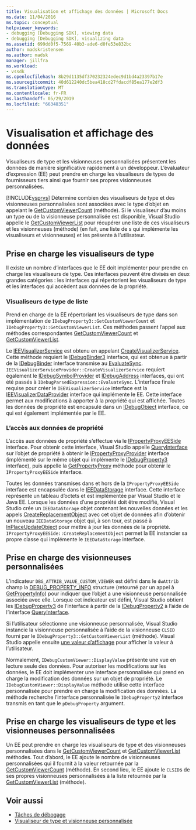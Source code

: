```yaml
---
title: Visualisation et affichage des données | Microsoft Docs
ms.date: 11/04/2016
ms.topic: conceptual
helpviewer_keywords:
- debugging [Debugging SDK], viewing data
- debugging [Debugging SDK], visualizing data
ms.assetid: 699dd0f5-7569-40b3-ade6-d0fe53e832bc
author: madskristensen
ms.author: madsk
manager: jillfra
ms.workload:
- vssdk
ms.openlocfilehash: 8b29d1135df370232324edec9d1bd4a23397b17e
ms.sourcegitcommit: 40d612240dc5bea418cd27fdacdf85ea177e2df3
ms.translationtype: MT
ms.contentlocale: fr-FR
ms.lasthandoff: 05/29/2019
ms.locfileid: "66348351"
---
```

# <a name="visualizing-and-viewing-data"></a>Visualisation et affichage des données
Visualiseurs de type et les visionneuses personnalisées présentent les données de manière significative rapidement à un développeur. L’évaluateur d’expression (EE) peut prendre en charge les visualiseurs de types de fournisseurs tiers ainsi que fournir ses propres visionneuses personnalisées.

 [!INCLUDE[vsprvs](../../code-quality/includes/vsprvs_md.md)] Détermine combien des visualiseurs de type et des visionneuses personnalisées sont associées avec le type d’objet en appelant le [GetCustomViewerCount](../../extensibility/debugger/reference/idebugproperty3-getcustomviewercount.md) (méthode). Si le visualiseur d’au moins un type ou de la visionneuse personnalisée est disponible, Visual Studio appelle le [GetCustomViewerList](../../extensibility/debugger/reference/idebugproperty3-getcustomviewerlist.md) pour récupérer une liste de ces visualiseurs et les visionneuses (méthode) (en fait, une liste de s qui implémente les visualiseurs et visionneuses) et les présente à l’utilisateur.

## <a name="supporting-type-visualizers"></a>Prise en charge les visualiseurs de type
 Il existe un nombre d’interfaces que le EE doit implémenter pour prendre en charge les visualiseurs de type. Ces interfaces peuvent être divisés en deux grandes catégories : les interfaces qui répertorient les visualiseurs de type et les interfaces qui accèdent aux données de la propriété.

### <a name="listing-type-visualizers"></a>Visualiseurs de type de liste
 Prend en charge de la EE répertoriant les visualiseurs de type dans son implémentation de `IDebugProperty3::GetCustomViewerCount` et `IDebugProperty3::GetCustomViewerList`. Ces méthodes passent l’appel aux méthodes correspondantes [GetCustomViewerCount](../../extensibility/debugger/reference/ieevisualizerservice-getcustomviewercount.md) et [GetCustomViewerList](../../extensibility/debugger/reference/ieevisualizerservice-getcustomviewerlist.md).

 Le [IEEVisualizerService](../../extensibility/debugger/reference/ieevisualizerservice.md) est obtenu en appelant [CreateVisualizerService](../../extensibility/debugger/reference/ieevisualizerserviceprovider-createvisualizerservice.md). Cette méthode requiert le [IDebugBinder3](../../extensibility/debugger/reference/idebugbinder3.md) interface, qui est obtenue à partir de la [IDebugBinder](../../extensibility/debugger/reference/idebugbinder.md) interface transmise au [EvaluateSync](../../extensibility/debugger/reference/idebugparsedexpression-evaluatesync.md). `IEEVisualizerServiceProvider::CreateVisualizerService` requiert également le [IDebugSymbolProvider](../../extensibility/debugger/reference/idebugsymbolprovider.md) et [IDebugAddress](../../extensibility/debugger/reference/idebugaddress.md) interfaces, qui ont été passés à `IDebugParsedExpression::EvaluateSync`. L’interface finale requise pour créer le `IEEVisualizerService` interface est la [IEEVisualizerDataProvider](../../extensibility/debugger/reference/ieevisualizerdataprovider.md) interface qui implémente le EE. Cette interface permet aux modifications à apporter à la propriété qui est affichée. Toutes les données de propriété est encapsulé dans un [IDebugObject](../../extensibility/debugger/reference/idebugobject.md) interface, ce qui est également implémentée par le EE.

### <a name="accessing-property-data"></a>L’accès aux données de propriété
 L’accès aux données de propriété s’effectue via le [IPropertyProxyEESide](../../extensibility/debugger/reference/ipropertyproxyeeside.md) interface. Pour obtenir cette interface, Visual Studio appelle [QueryInterface](/cpp/atl/queryinterface) sur l’objet de propriété à obtenir le [IPropertyProxyProvider](../../extensibility/debugger/reference/ipropertyproxyprovider.md) interface (implémenté sur le même objet qui implémente le [ IDebugProperty3](../../extensibility/debugger/reference/idebugproperty3.md) interface), puis appelle la [GetPropertyProxy](../../extensibility/debugger/reference/ipropertyproxyprovider-getpropertyproxy.md) méthode pour obtenir le `IPropertyProxyEESide` interface.

 Toutes les données transmises dans et hors de la `IPropertyProxyEESide` interface est encapsulée dans le [IEEDataStorage](../../extensibility/debugger/reference/ieedatastorage.md) interface. Cette interface représente un tableau d’octets et est implémentée par Visual Studio et le Java EE. Lorsque les données d’une propriété doit être modifié, Visual Studio crée un `IEEDataStorage` objet contenant les nouvelles données et les appels [CreateReplacementObject](../../extensibility/debugger/reference/ipropertyproxyeeside-createreplacementobject.md) avec cet objet de données afin d’obtenir un nouveau `IEEDataStorage` objet qui, à son tour, est passé à [InPlaceUpdateObject](../../extensibility/debugger/reference/ipropertyproxyeeside-inplaceupdateobject.md) pour mettre à jour les données de la propriété. `IPropertyProxyEESide::CreateReplacementObject` permet la EE instancier sa propre classe qui implémente le `IEEDataStorage` interface.

## <a name="supporting-custom-viewers"></a>Prise en charge des visionneuses personnalisées
 L’indicateur `DBG_ATTRIB_VALUE_CUSTOM_VIEWER` est défini dans le `dwAttrib` champ la [DEBUG_PROPERTY_INFO](../../extensibility/debugger/reference/debug-property-info.md) structure (retourné par un appel à [GetPropertyInfo](../../extensibility/debugger/reference/idebugproperty2-getpropertyinfo.md)) pour indiquer que l’objet a une visionneuse personnalisée associée avec elle. Lorsque cet indicateur est défini, Visual Studio obtient les [IDebugProperty3](../../extensibility/debugger/reference/idebugproperty3.md) de l’interface à partir de la [IDebugProperty2](../../extensibility/debugger/reference/idebugproperty2.md) à l’aide de l’interface [QueryInterface](/cpp/atl/queryinterface).

 Si l’utilisateur sélectionne une visionneuse personnalisée, Visual Studio instancie la visionneuse personnalisée à l’aide de la visionneuse `CLSID` fourni par le `IDebugProperty3::GetCustomViewerList` (méthode). Visual Studio appelle ensuite [une valeur d’affichage](../../extensibility/debugger/reference/idebugcustomviewer-displayvalue.md) pour afficher la valeur à l’utilisateur.

 Normalement, `IDebugCustomViewer::DisplayValue` présente une vue en lecture seule des données. Pour autoriser les modifications sur les données, le EE doit implémenter une interface personnalisée qui prend en charge la modification des données sur un objet de propriété. Le `IDebugCustomViewer::DisplayValue` méthode utilise cette interface personnalisée pour prendre en charge la modification des données. La méthode recherche l’interface personnalisée le `IDebugProperty2` interface transmis en tant que le `pDebugProperty` argument.

## <a name="supporting-both-type-visualizers-and-custom-viewers"></a>Prise en charge les visualiseurs de type et les visionneuses personnalisées
 Un EE peut prendre en charge les visualiseurs de type et des visionneuses personnalisées dans le [GetCustomViewerCount](../../extensibility/debugger/reference/idebugproperty3-getcustomviewercount.md) et [GetCustomViewerList](../../extensibility/debugger/reference/idebugproperty3-getcustomviewerlist.md) méthodes. Tout d’abord, le EE ajoute le nombre de visionneuses personnalisées qui il fournit à la valeur retournée par la [GetCustomViewerCount](../../extensibility/debugger/reference/ieevisualizerservice-getcustomviewercount.md) (méthode). En second lieu, le EE ajoute le `CLSID`s de ses propres visionneuses personnalisées à la liste retournée par la [GetCustomViewerList](../../extensibility/debugger/reference/ieevisualizerservice-getcustomviewerlist.md) (méthode).

## <a name="see-also"></a>Voir aussi
- [Tâches de débogage](../../extensibility/debugger/debugging-tasks.md)
- [Visualiseur de type et visionneuse personnalisée](../../extensibility/debugger/type-visualizer-and-custom-viewer.md)